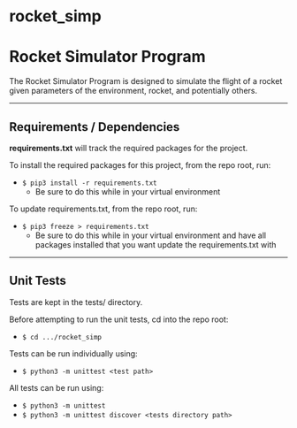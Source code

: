 # rocket_simp
# Rocket Simulator Program

The Rocket Simulator Program is designed to simulate the flight of a rocket
given parameters of the environment, rocket, and potentially others.


<hr />

## Requirements / Dependencies

<strong>requirements.txt</strong> will track the required packages for the project.

To install the required packages for this project, from the repo root, run:
  - `$ pip3 install -r requirements.txt`
    - Be sure to do this while in your virtual environment

To update requirements.txt, from the repo root, run:
  - `$ pip3 freeze > requirements.txt`
    - Be sure to do this while in your virtual environment and have all packages installed that you want update the requirements.txt with

<hr />

## Unit Tests
Tests are kept in the tests/ directory.

Before attempting to run the unit tests, cd into the repo root:
  - `$ cd .../rocket_simp`

Tests can be run individually using:
  - `$ python3 -m unittest <test path>`

All tests can be run using:
  - `$ python3 -m unittest`
  - `$ python3 -m unittest discover <tests directory path>`
